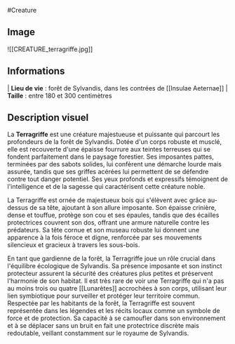 #Creature

## Image

![[CREATURE_terragriffe.jpg]]

## Informations

| **Lieu de vie** : forêt de Sylvandis, dans les contrées de [[Insulae Aeternae]]
| **Taille** : entre 180 et 300 centimètres

## Description visuel

La **Terragriffe** est une créature majestueuse et puissante qui parcourt les profondeurs de la forêt de Sylvandis. Dotée d'un corps robuste et musclé, elle est recouverte d'une épaisse fourrure aux teintes terreuses qui se fondent parfaitement dans le paysage forestier. Ses imposantes pattes, terminées par des sabots solides, lui confèrent une démarche lourde mais assurée, tandis que ses griffes acérées lui permettent de se défendre contre tout danger potentiel. Ses yeux profonds et expressifs témoignent de l'intelligence et de la sagesse qui caractérisent cette créature noble.

La Terragriffe est ornée de majestueux bois qui s'élèvent avec grâce au-dessus de sa tête, ajoutant à son allure imposante. Son épaisse crinière, dense et touffue, protège son cou et ses épaules, tandis que des écailles protectrices couvrent son dos, offrant une armure naturelle contre les prédateurs. Sa tête cornue et son museau robuste lui donnent une apparence à la fois féroce et digne, renforcée par ses mouvements silencieux et gracieux à travers les sous-bois.

En tant que gardienne de la forêt, la Terragriffe joue un rôle crucial dans l'équilibre écologique de Sylvandis. Sa présence imposante et son instinct protecteur assurent la sécurité des créatures plus petites et préservent l'harmonie de son habitat. Il est très rare de voir une Terragriffe qui n'a pas au moins trois ou quatre [[Lunarètes]] accrochées à son corps, utilisant leur lien symbiotique pour surveiller et protéger leur territoire commun. Respectée par les habitants de la forêt, la Terragriffe est souvent représentée dans les légendes et les récits locaux comme un symbole de force et de protection. Sa capacité à se camoufler dans son environnement et à se déplacer sans un bruit en fait une protectrice discrète mais redoutable, veillant constamment sur le royaume de Sylvandis.